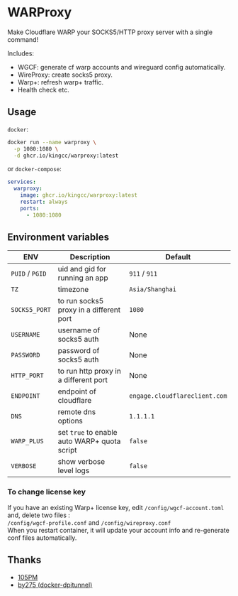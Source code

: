 # WARProxy

Make Cloudflare WARP your SOCKS5/HTTP proxy server with a single command!

Includes:
- WGCF: generate cf warp accounts and wireguard config automatically.
- WireProxy: create socks5 proxy.
- Warp+: refresh warp+ traffic.
- Health check etc.

## Usage

`docker`:

```sh
docker run --name warproxy \
  -p 1080:1080 \
  -d ghcr.io/kingcc/warproxy:latest
```

or `docker-compose`:

```yaml
services:
  warproxy:
    image: ghcr.io/kingcc/warproxy:latest
    restart: always
    ports:
      - 1080:1080
```


## Environment variables

| ENV  | Description  | Default  |
|---|---|---|
| ```PUID``` / ```PGID```  | uid and gid for running an app  | ```911``` / ```911```  |
| ```TZ```  | timezone  | ```Asia/Shanghai```  |
| ```SOCKS5_PORT```  | to run socks5 proxy in a different port  | ```1080``` |
| ```USERNAME```  | username of socks5 auth  | None |
| ```PASSWORD```  | password of socks5 auth  | None |
| ```HTTP_PORT```  | to run http proxy in a different port  | None |
| ```ENDPOINT```  | endpoint of cloudflare | ```engage.cloudflareclient.com``` |
| ```DNS```  | remote dns options  | ```1.1.1.1``` |
| ```WARP_PLUS```  | set ```true``` to enable auto WARP+ quota script  | ```false``` |
| ```VERBOSE```  | show verbose level logs   | ```false```  |

### To change license key
If you have an existing Warp+ license key, edit `/config/wgcf-account.toml` and,  delete two files :  
`/config/wgcf-profile.conf` and `/config/wireproxy.conf`  
When you restart container, it will update your account info and re-generate conf files automatically.


## Thanks
* [105PM](https://github.com/105PM/docker-warproxy)
* [by275 (docker-dpitunnel)](https://github.com/by275/docker-dpitunnel)
